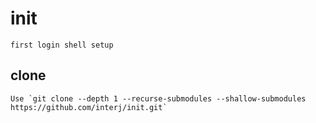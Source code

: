 # init
    first login shell setup

## clone
    Use `git clone --depth 1 --recurse-submodules --shallow-submodules https://github.com/interj/init.git`

